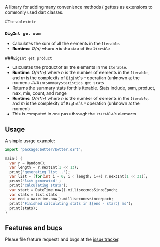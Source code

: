 A library for adding many convenience methods / getters as extensions to commonly used dart classes. 

#`Iterable<int>`
### `BigInt get sum`
* Calculates the sum of all the elements in the `Iterable`. 
* **Runtime**: *O(n)* where *n* is the size of the `Iterable`

###`BigInt get product`
* Calculates the product of all the elements in the `Iterable`.
* **Runtime**: *O(n\*m)* where *n* is the number of elements in the `Iterable`, 
and *m* is the complexity of `BigInt`'s `*` operation (unknown at the moment)
###`IntSummaryStatistics get stats`
* Returns the summary stats for this iterable. Stats include,
sum, product, max, min, count, and range
* **Runtime**: *O(n\*m)* where *n* is the number of elements in the `Iterable`, 
  and *m* is the complexity of `BigInt`'s `*` operation (unknown at the moment)
* This is computed in one pass through the `Iterable`'s elements
## Usage

A simple usage example:

```dart
import 'package:better/better.dart';

main() {
  var r = Random();
  var length = r.nextInt(1 << 12);
  print('generating list...');
  var list = [for(int i = 0; i < length; i++) r.nextInt(1 << 31)];
  print('list generated');
  print('calculating stats');
  var start = DateTime.now().millisecondsSinceEpoch;
  var stats = list.stats;
  var end = DateTime.now().millisecondsSinceEpoch;
  print('Finished calculating stats in ${end - start} ms');
  print(stats);
}
```

## Features and bugs

Please file feature requests and bugs at the [issue tracker][tracker].

[tracker]: https://github.com/loganrussell48/better/issues
